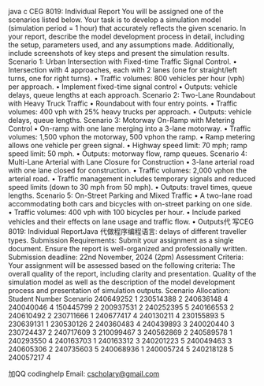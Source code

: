 java c CEG 8019: Individual Report You will be assigned one of the scenarios listed below. Your task is to develop a simulation model (simulation period = 1 hour) that accurately reflects the given scenario. In your report, describe the model development process in detail, including the setup, parameters used, and any assumptions made. Additionally, include screenshots of key steps and present the simulation results. Scenario 1: Urban Intersection with Fixed-time Traffic Signal Control. •    Intersection with 4 approaches, each with 2 lanes (one for straight/left turns, one for right turns). •    Traffic volumes: 800 vehicles per hour (vph) per approach. •    Implement fixed-time signal control •    Outputs: vehicle delays, queue lengths at each approach. Scenario 2: Two-Lane Roundabout with Heavy Truck Traffic •    Roundabout with four entry points. •    Traffic volumes: 400 vph with 25% heavy trucks per approach. •    Outputs: vehicle delays, queue lengths. Scenario 3: Motorway On-Ramp with Metering Control •    On-ramp with one lane merging into a 3-lane motorway. •    Traffic volumes: 1,500 vphon the motorway, 500 vphon the ramp. •    Ramp metering allows one vehicle per green signal. •    Highway speed limit: 70 mph; ramp speed limit: 50 mph. •    Outputs: motorway flow, ramp queues. Scenario 4: Multi-Lane Arterial with Lane Closure for Construction •    3-lane arterial road with one lane closed for construction. •    Traffic volumes: 2,000 vphon the arterial road. •    Traffic management includes temporary signals and reduced speed limits (down to 30 mph from 50 mph). •    Outputs: travel times, queue lengths. Scenario 5: On-Street Parking and Mixed Traffic •    A two-lane road accommodating both cars and bicycles with on-street parking on one side. •    Traffic volumes: 400 vph with 100 bicycles per hour. •    Include parked vehicles and their effects on lane usage and traffic flow. •    Outputs代 写CEG 8019: Individual ReportJava 代做程序编程语言: delays of different traveller types. Submission Requirements: Submit your assignment as a single document. Ensure the report is well-organized and professionally written. Submission deadline: 22nd November, 2024 (2pm) Assessment Criteria: Your assignment will be assessed based on the following criteria: The overall quality of the report, including clarity and presentation. Quality of the simulation model as well as the description of the model development process and presentation of simulation outputs. Scenario Allocation: Student Number             Scenario 240649252                         1 230514388                         2 240636148                         4 240040046                         4 150445799                         2 200937531                         2 240252395                         5 240166553                         2 240610492                         2 230711666                         1 240677417                         4 240130211                         4 230155893                         5 230639131                         1 230530126                         2 240360483                         4 240439893                         3 240020440                         3 230724437                         2 240717609                         3 210099467                         3 240562869                         2 240589578                         1 240293550                         4 240163703                         1 240163312                         3 240201223                         5 240049463                         3 240605306                         2 240735603                         5 240068936                         1 240005724                         5 240218128                         5 240057217                         4

加QQ codinghelp Email: cscholary@gmail.com
